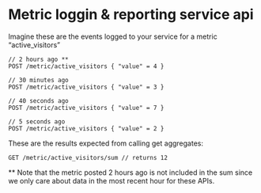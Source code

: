 # Metric loggin & reporting service api

Imagine these are the events logged to your service for a metric “active_visitors”

```
// 2 hours ago **
POST /metric/active_visitors { "value" = 4 }

// 30 minutes ago
POST /metric/active_visitors { "value" = 3 }

// 40 seconds ago
POST /metric/active_visitors { "value" = 7 }

// 5 seconds ago
POST /metric/active_visitors { "value" = 2 }
```

These are the results expected from calling get aggregates:
```
GET /metric/active_visitors/sum // returns 12
```


** Note that the metric posted 2 hours ago is not included in the sum since we only care about
data in the most recent hour for these APIs.
